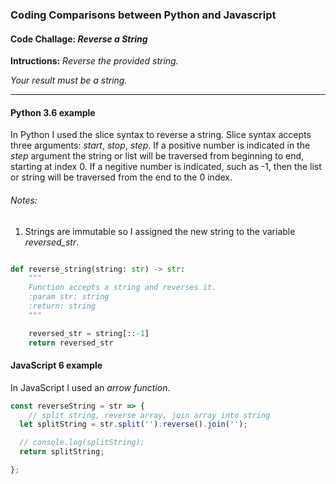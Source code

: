 ### Coding Comparisons between Python and Javascript

#### Code Challage: *Reverse a String*

**Intructions:** *Reverse the provided string.*

*Your result must be a string.*

<hr>

#### Python 3.6 example
In Python I used the slice syntax to reverse a string.  Slice syntax accepts three arguments: _start_, _stop_, _step_.  If a positive number is indicated in the _step_ argument the string or list will be traversed from beginning to end, starting at index 0.  If a negitive number is indicated, such as -1, then the list or string will be traversed from the end to the 0 index.
###### Notes:
1. Strings are immutable so I assigned the new string to the variable *reversed_str*.

```python

def reverse_string(string: str) -> str:
    """
    Function accepts a string and reverses it.
    :param str: string
    :return: string
    """

    reversed_str = string[::-1]
    return reversed_str

```

#### JavaScript 6 example
In JavaScript I used an _arrow function_.
```javascript
const reverseString = str => {
    // split string, reverse array, join array into string
  let splitString = str.split('').reverse().join('');

  // console.log(splitString);
  return splitString;

};
```